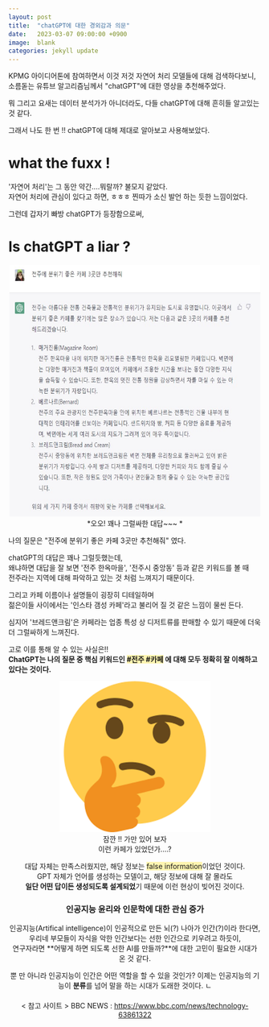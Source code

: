 ```yaml
---
layout: post
title:  "chatGPT에 대한 경외감과 의문"
date:   2023-03-07 09:00:00 +0900
image:  blank
categories: jekyll update
---
```


KPMG 아이디어톤에 참여하면서 이것 저것 자연어 처리 모델들에 대해 검색하다보니, 
소름돋는 유튜브 알고리즘님께서 "chatGPT"에 대한 영상을 추천해주었다.   
  
뭐 그리고 요새는 데이터 분석가가 아니더라도, 다들 chatGPT에 대해 흔히들 알고있는 것 같다. 

그래서 나도 한 번 !! chatGPT에 대해 제대로 알아보고 사용해보았다. 


# what the fuxx !
'자연어 처리'는 그 동안 약간....뭐랄까? 불모지 같았다.  
자연어 처리에 관심이 있다고 하면, ㅎㅎㅎ 찐따가 소신 발언 하는 듯한 느낌이었다. 

그런데 갑자기 빠방 chatGPT가 등장함으로써, 







# Is chatGPT a liar ?

<center><img src="/images/11-1.jpg" width="500" height="500"></center>
<center>*오오! 꽤나 그럴싸한 대답~~~ *</center>
  
  
나의 질문은 "전주에 분위기 좋은 카페 3곳만 추천해줘" 였다.   

chatGPT의 대답은 꽤나 그럴듯했는데,  
왜냐하면 대답을 잘 보면 '전주 한옥마을', '전주시 중앙동' 등과 같은 키워드를 볼 때  
전주라는 지역에 대해 파악하고 있는 것 처럼 느껴지기 때문이다. 

그리고 카페 이름이나 설명들이 굉장히 디테일하며  
젊은이들 사이에서는 '인스타 갬성 카페'라고 불리어 질 것 같은 느낌이 물씬 든다.   

심지어 '브레드앤크림'은 카페라는 업종 특성 상 디저트류를 판매할 수 있기 때문에 
더욱 더 그럴싸하게 느껴진다.  

고로 이를 통해 알 수 있는 사실은!!  
**ChatGPT는 나의 질문 중 핵심 키워드인 <span style='background-color:#fff5b1'>#전주 #카페</span> 에 대해 모두 정확히 잘 이해하고 있다는 것이다.**   
  
<center><img src="/images/emoji-1.png" width="300" height="300"></center>
  
<center> 잠깐 !! 가만 있어 보자</center>  
<center>이런 카페가 있었던가....?<center>   
  
  
대답 자체는 만족스러웠지만, 해당 정보는 <span style='background-color:#fff5b1'>false information</span>이었던 것이다.  
GPT 자체가 언어를 생성하는 모델이고, 해당 정보에 대해 잘 몰라도  
**일단 어떤 답이든 생성되도록 설계되었**기 때문에 이런 현상이 빚어진 것이다.  
  
  
### 인공지능 윤리와 인문학에 대한 관심 증가

인공지능(Artifical intelligence)이 인공적으로 만든 뇌(?) 나아가 인간(?)이라 한다면,   
우리네 부모들이 자식을 악한 인간보다는 선한 인간으로 키우려고 하듯이,  
연구자라면 **어떻게 하면 되도록 선한 AI를 만들까?**에 대한 고민이 필요한 시대가 온 것 같다.  
  
  
뿐 만 아니라 인공지능이
인간은 어떤 역할을 할 수 있을 것인가?
이제는 인공지능의 기능이 **분류**를 넘어 말을 하는 시대가 도래한 것이다. 
ㄴ



#### 


< 참고 사이트 >
BBC NEWS : https://www.bbc.com/news/technology-63861322




